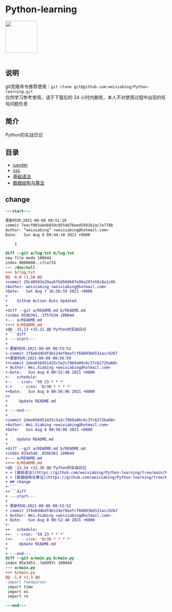 # Python-learning
 <img src="https://i.giphy.com/media/LMt9638dO8dftAjtco/200.webp" width="100"><br><br>

## 说明
git克隆命令推荐使用：```git clone git@github.com:weixiabing/Python-learning.git```<br>
仅供学习参考使用，请于下载后的 24 小时内删除，本人不对使用过程中出现的任何问题负责
## 简介
Python的实战日记
## 目录
+ [jupyter](https://github.com/weixiabing/Python-learning/tree/main/jupyter)
+ [vsc](https://github.com/weixiabing/Python-learning/tree/main/vsc)
+ [基础语法](https://github.com/weixiabing/Python-learning/tree/main/%E5%9F%BA%E7%A1%80%E8%AF%AD%E6%B3%95)
+ [数据结构与算法](https://github.com/weixiabing/Python-learning/tree/main/%E6%95%B0%E6%8D%AE%E7%BB%93%E6%9E%84%E4%B8%8E%E7%AE%97%E6%B3%95)
## change
```diff
---start---

更新时间:2021-08-08 09:51:19
commit 7eecf003abeb859c055dd76eed5991b2ac7e778b
Author: “weixiabing” <weixiabing@hotmail.com>
Date:   Sun Aug 8 09:44:10 2021 +0800

    1

diff --git a/log.txt b/log.txt
new file mode 100644
index 0000000..c7ca733
--- /dev/null
+++ b/log.txt
@@ -0,0 +1,58 @@
+commit 29c40583e29aa5fbd50db87e96a297e59c8a1c0b
+Author: weixiabing <weixiabing@hotmail.com>
+Date:   Sat Aug 7 16:56:59 2021 +0000
+
+    Github Action Auto Updated
+
+diff --git a/README.md b/README.md
+index 859b361..3f5fb34 100644
+--- a/README.md
++++ b/README.md
+@@ -15,13 +15,11 @@ Python的实战日记
+ ```diff
+ ---start---
+ 
+-更新时间:2021-08-08 00:53:52
+-commit 1f6e6d4bdfdb124ef0eefcf68893b6531acc9267
++更新时间:2021-08-08 00:56:59
++commit 2dee656d51425c5a2c7969a08c6c37c6272ba68c
+ Author: Wei.Xiabing <weixiabing@hotmail.com>
+-Date:   Sun Aug 8 00:52:48 2021 +0800
+-   schedule:
+--  - cron: '59 23 * * *'
+-+    - cron: '0/30 * * * *'
++Date:   Sun Aug 8 00:56:06 2021 +0800
++
+     Update README.md
+ 
+ ---end---
+
+commit 2dee656d51425c5a2c7969a08c6c37c6272ba68c
+Author: Wei.Xiabing <weixiabing@hotmail.com>
+Date:   Sun Aug 8 00:56:06 2021 +0800
+
+    Update README.md
+
+diff --git a/README.md b/README.md
+index 015e5dd..859b361 100644
+--- a/README.md
++++ b/README.md
+@@ -12,14 +12,16 @@ Python的实战日记
+ + [基础语法](https://github.com/weixiabing/Python-learning/tree/main/%E5%9F%BA%E7%A1%80%E8%AF%AD%E6%B3%95)
+ + [数据结构与算法](https://github.com/weixiabing/Python-learning/tree/main/%E6%95%B0%E6%8D%AE%E7%BB%93%E6%9E%84%E4%B8%8E%E7%AE%97%E6%B3%95)
+ ## change
+-```
++```diff
+ ---start---
+ 
+ 更新时间:2021-08-08 00:53:52
+ commit 1f6e6d4bdfdb124ef0eefcf68893b6531acc9267
+ Author: Wei.Xiabing <weixiabing@hotmail.com>
+ Date:   Sun Aug 8 00:52:48 2021 +0800
+-
++   schedule:
++-  - cron: '59 23 * * *'
+++    - cron: '0/30 * * * *'
+     Update README.md
+ 
+ ---end---
diff --git a/main.py b/main.py
index 05e3451..7eb997c 100644
--- a/main.py
+++ b/main.py
@@ -1,4 +1,3 @@
-import feedparser
 import time
 import os
 import re

---end---
```
